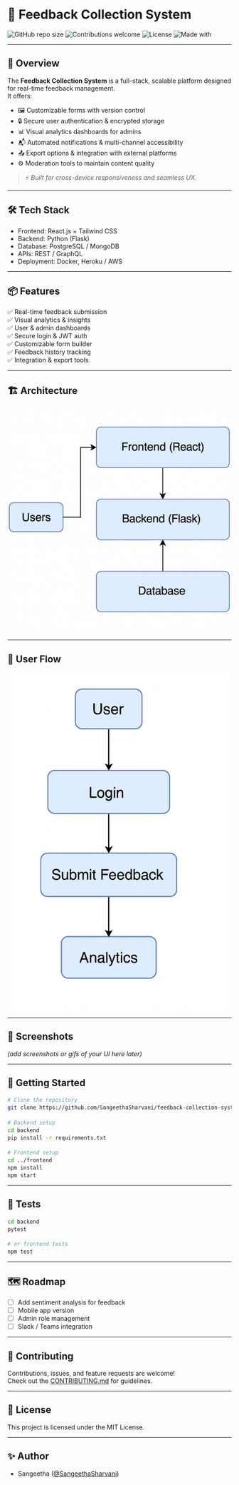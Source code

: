 # 📝 Feedback Collection System

![GitHub repo size](https://img.shields.io/github/repo-size/SangeethaSharvani/feedback-collection-system?color=blue)
![Contributions welcome](https://img.shields.io/badge/contributions-welcome-brightgreen)
![License](https://img.shields.io/github/license/SangeethaSharvani/feedback-collection-system)
![Made with](https://img.shields.io/badge/Made%20with-Python%20%7C%20React-blue?logo=python&logoColor=white)

---

## 🚀 Overview
The **Feedback Collection System** is a full-stack, scalable platform designed for real-time feedback management.  
It offers:
- 🖼 Customizable forms with version control
- 🔒 Secure user authentication & encrypted storage
- 📊 Visual analytics dashboards for admins
- 📬 Automated notifications & multi-channel accessibility
- 📤 Export options & integration with external platforms
- ⚙️ Moderation tools to maintain content quality

> ⚡ *Built for cross-device responsiveness and seamless UX.*

---

## 🛠 Tech Stack
- Frontend: React.js + Tailwind CSS
- Backend: Python (Flask)
- Database: PostgreSQL / MongoDB
- APIs: REST / GraphQL
- Deployment: Docker, Heroku / AWS

---

## 📦 Features
✅ Real-time feedback submission  
✅ Visual analytics & insights  
✅ User & admin dashboards  
✅ Secure login & JWT auth  
✅ Customizable form builder  
✅ Feedback history tracking  
✅ Integration & export tools

---

## 🏗 Architecture
![Architecture Diagram](architecture.png)

---

## 🔄 User Flow
![User Flow Diagram](flow.png)

---

## 📸 Screenshots
*(add screenshots or gifs of your UI here later)*

---

## 🚀 Getting Started
```bash
# Clone the repository
git clone https://github.com/SangeethaSharvani/feedback-collection-system.git

# Backend setup
cd backend
pip install -r requirements.txt

# Frontend setup
cd ../frontend
npm install
npm start
```

---

## 🧪 Tests
```bash
cd backend
pytest

# or frontend tests
npm test
```

---

## 🗺 Roadmap
- [ ] Add sentiment analysis for feedback
- [ ] Mobile app version
- [ ] Admin role management
- [ ] Slack / Teams integration

---

## 🤝 Contributing
Contributions, issues, and feature requests are welcome!  
Check out the [CONTRIBUTING.md](CONTRIBUTING.md) for guidelines.

---

## 📄 License
This project is licensed under the MIT License.

---

## ✨ Author
- Sangeetha ([@SangeethaSharvani](https://github.com/SangeethaSharvani))
